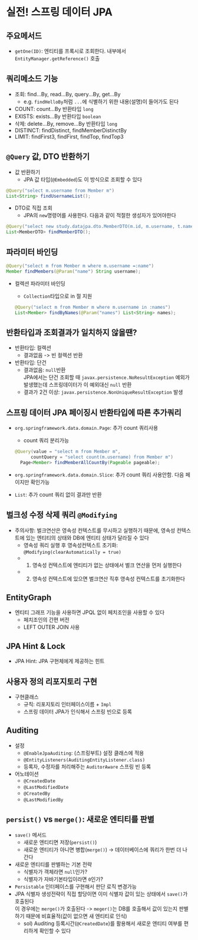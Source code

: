 # 실전! 스프링 데이터 JPA

## 주요메서드

- `getOne(ID)`: 엔티티를 프록시로 조회한다. 내부에서 `EntityManager.getReference()` 호출

## 쿼리메소드 기능

- 조회: find...By, read...By, query...By, get...By
  - e.g. `findHelloBy`처럼 `...`에 식별하기 위한 내용(설명)이 들어가도 된다
- COUNT: count...By 반환타입 `long`
- EXISTS: exists...By 반환타입 `boolean`
- 삭제: delete...By, remove...By 반환타입 `long`
- DISTINCT: findDistinct, findMemberDistinctBy
- LIMIT: findFirst3, findFirst, findTop, findTop3

## `@Query` 값, DTO 반환하기

- 값 반환하기
  - JPA 값 타입(`@Embedded`)도 이 방식으로 조회할 수 있다

```java
@Query("select m.username from Member m")
List<String> findUsernameList();
```

- DTO로 직접 조회
  - JPA의 `new`명령어를 사용한다. 다음과 같이 적절한 생성자가 있어야한다

```java
@Query("select new study.datajpa.dto.MemberDTO(m.id, m.username, t.name) from Member m join m.team t")
List<MemberDTO> findMemberDTO();
```

## 파라미터 바인딩

```java
@Query("select m from Member m where m.username =:name")
Member findMembers(@Param("name") String username);
```

- 컬렉션 파라미터 바인딩

  - `Collection`타입으로 in 절 지원

  ```java
  @Query("select m from Member m where m.username in :names")
  List<Member> findByNames(@Param("names") List<String> names);
  ```

## 반환타입과 조회결과가 일치하지 않을땐?

- 반환타입: 컬렉션
  - 결과없음 -> 빈 컬렉션 반환
- 반환타입: 단건
  - 결과없음: `null`반환  
    JPA에서는 단건 조회할 때 `javax.persistence.NoResultException` 예외가 발생했는데 스프링데이터가 이 예외대신 `null` 반환
  - 결과가 2건 이상: `javax.persistence.NonUniqueResultException` 발생

## 스프링 데이터 JPA 페이징시 반환타입에 따른 추가쿼리

- `org.springframework.data.domain.Page`: 추가 count 쿼리사용

  - count 쿼리 분리가능

  ```java
  @Query(value = "select m from Member m",
        countQuery = "select count(m.username) from Member m")
    Page<Member> findMemberAllCountBy(Pageable pageable);
  ```

- `org.springframework.data.domain.Slice`: 추가 count 쿼리 사용안함. 다음 페이지만 확인가능
- `List`: 추가 count 쿼리 없이 결과만 반환

## 벌크성 수정 삭제 쿼리 `@Modifying`

- 주의사항: 벌크연산은 영속성 컨텍스트를 무시하고 실행하기 때문에, 영속성 컨텍스트에 있는 엔티티의 상태와 DB에 엔티티 상태가 달라질 수 있다
  - 영속성 쿼리 실행 후 영속성컨텍스트 초기화: `@Modifying(clearAutomatically = true)`
  - 1. 영속성 컨텍스트에 엔티티가 없는 상태에서 벌크 연산을 먼저 실행한다
  - 2. 영속성 컨텍스트에 있으면 벌크연산 직후 영속성 컨텍스트를 초기화한다

## EntityGraph

- 엔티티 그래프 기능을 사용하면 JPQL 없이 페치조인을 사용할 수 있다
  - 페치조인의 간편 버전
  - LEFT OUTER JOIN 사용

## JPA Hint & Lock

- JPA Hint: JPA 구현체에게 제공하는 힌트

## 사용자 정의 리포지토리 구현

- 구현클래스
  - 규칙: 리포지토리 인터페이스이름 + `Impl`
  - 스프링 데이터 JPA가 인식해서 스프링 빈으로 등록

## Auditing

- 설정
  - `@EnableJpaAuditing`: (스프링부트) 설정 클래스에 적용
  - `@EntityListeners(AuditingEntityListener.class)`
  - 등록자, 수정자를 처리해주는 `AuditorAware` 스프링 빈 등록
- 어노테이션
  - `@CreatedDate`
  - `@LastModifiedDate`
  - `@CreatedBy`
  - `@LastModifiedBy`

## `persist()` vs `merge()`: 새로운 엔티티를 판별

- `save()` 메서드
  - 새로운 엔티티면 저장(`persist()`)
  - 새로운 엔티티가 아니면 병합(`merge()`) -> 데이터베이스에 쿼리가 한번 더 나간다
- 새로운 엔티티를 판별하는 기본 전략
  - 식별자가 객체라면 `null`인가?
  - 식별자가 자바기본타입이라면 `0`인가?
- `Persistable` 인터페이스를 구현해서 판단 로직 변경가능
- JPA 식별자 생성전략이 직접 할당이면 이미 식별자 값이 있는 상태에서 `save()`가 호출된다  
  이 경우에는 `merge()`가 호출된다 -> `meger()`는 DB를 호출해서 값이 있는지 판별하기 때문에 비효율적(값이 없으면 새 엔티티로 인식)
  - sol) Auditing 등록시간(`@CreatedDate`)를 활용해서 새로운 엔티티 여부를 편리하게 확인할 수 있다
